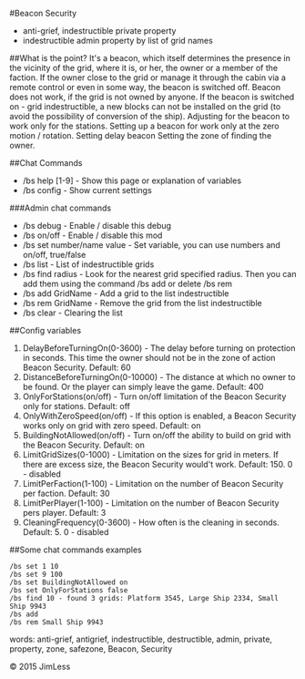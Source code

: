 #Beacon Security
- anti-grief, indestructible private property
- indestructible admin property by list of grid names

##What is the point?
It's a beacon, which itself determines the presence in the vicinity of the grid, where it is, or her, the owner or a member of the faction.
If the owner close to the grid or manage it through the cabin via a remote control or even in some way, the beacon is switched off.
Beacon does not work, if the grid is not owned by anyone.
If the beacon is switched on - grid indestructible, a new blocks can not be installed on the grid (to avoid the possibility of conversion of the ship).
Adjusting for the beacon to work only for the stations.
Setting up a beacon for work only at the zero motion / rotation.
Setting delay beacon
Setting the zone of finding the owner.

##Chat Commands
- /bs help [1-9] - Show this page or explanation of variables
- /bs config  - Show current settings

###Admin chat commands
- /bs debug - Enable / disable this debug
- /bs on/off - Enable / disable this mod
- /bs set number/name value - Set variable, you can use numbers and on/off, true/false
- /bs list - List of indestructible grids
- /bs find radius - Look for the nearest grid specified radius. Then you can add them using the command /bs add or delete /bs rem
- /bs add GridName - Add a grid to the list indestructible
- /bs rem GridName - Remove the grid from the list indestructible
- /bs clear - Clearing the list

##Config variables
1. DelayBeforeTurningOn(0-3600) - The delay before turning on protection in seconds. This time the owner should not be in the zone of action Beacon Security. Default: 60
2. DistanceBeforeTurningOn(0-10000) - The distance at which no owner to be found. Or the player can simply leave the game. Default: 400
3. OnlyForStations(on/off) - Turn on/off limitation of the Beacon Security only for stations. Default: off
4. OnlyWithZeroSpeed(on/off) -  If this option is enabled, a Beacon Security works only on grid with zero speed. Default: on
5. BuildingNotAllowed(on/off) - Turn on/off the ability to build on grid with the Beacon Security. Default: on
6. LimitGridSizes(0-1000) - Limitation on the sizes for grid in meters. If there are excess size, the Beacon Security would't work. Default: 150. 0 - disabled
7. LimitPerFaction(1-100) - Limitation on the number of Beacon Security per faction. Default: 30
8. LimitPerPlayer(1-100) - Limitation on the number of Beacon Security pers player. Default: 3
9. CleaningFrequency(0-3600) - How often is the cleaning in seconds. Default: 5. 0 - disabled

##Some chat commands examples
```
/bs set 1 10
/bs set 9 100
/bs set BuildingNotAllowed on
/bs set OnlyForStations false
/bs find 10 - found 3 grids: Platform 3545, Large Ship 2334, Small Ship 9943
/bs add
/bs rem Small Ship 9943
```


words: anti-grief, antigrief, indestructible, destructible, admin, private, property, zone, safezone, Beacon, Security

© 2015 JimLess